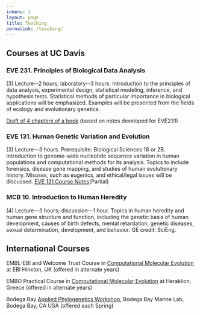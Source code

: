 ```yaml
---
inmenu: 1
layout: page
title: Teaching
permalink: /teaching/
---
```


## Courses at UC Davis

### EVE 231. Principles of Biological Data Analysis

(3) Lecture--2 hours; laboratory--3 hours.
Introduction to the principles of data analysis, experimental design,
statistical modeling, inference, and hypothesis tests. Statistical
methods of particular importance in biological applications will be
emphasized. Examples will be presented from the fields of ecology and
evolutionary genetics. 

[Draft of 4 chapters of a book](http://rannala.org/books/EVE231Notes.pdf "EVE 231 Notes") (based on notes developed for EVE231) 

### EVE 131. Human Genetic Variation and Evolution 

(3) Lecture—3 hours. Prerequisite: Biological Sciences 1B or
2B. Introduction to genome-wide nucleotide sequence variation in human
populations and computational methods for its analysis. Topics to
include forensics, disease gene mapping, and studies of human
evolutionary history. Misuses, such as eugenics, and ethical/legal
issues will be discussed. [EVE 131 Course Notes](http://rannala.org/books/EVE131CourseNotes.pdf "EVE 131 Course Notes")(Partial) 

### MCB 10. Introduction to Human Heredity 

(4) Lecture—3 hours; discussion—1 hour. Topics in human heredity and human gene
structure and function, including the genetic basis of human
development, causes of birth defects, mental retardation, genetic
diseases, sexual determination, development, and behavior. GE credit: SciEng.

## International Courses

EMBL-EBI and Welcome Trust Course in [Computational Molecular Evolution](https://www.ebi.ac.uk/training/events/2017/computational-molecular-evolution) at EBI Hinxton, UK (offered in alternate years)

EMBO Practical Course in [Computational Molecular Evolution](http://events.embo.org/16-computational-evolution/) at Heraklion, Greece (offered in alternate years)

Bodega Bay [Applied Phylogenetics Workshop](http://treethinkers.org/), Bodega Bay Marine Lab, Bodega Bay, CA USA (offered each Spring)